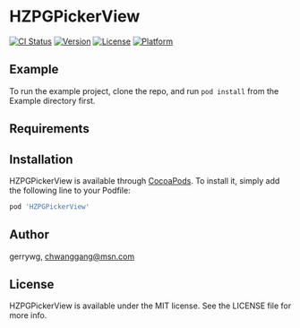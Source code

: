 # HZPGPickerView

[![CI Status](https://img.shields.io/travis/gerrywg/HZPGPickerView.svg?style=flat)](https://travis-ci.org/gerrywg/HZPGPickerView)
[![Version](https://img.shields.io/cocoapods/v/HZPGPickerView.svg?style=flat)](https://cocoapods.org/pods/HZPGPickerView)
[![License](https://img.shields.io/cocoapods/l/HZPGPickerView.svg?style=flat)](https://cocoapods.org/pods/HZPGPickerView)
[![Platform](https://img.shields.io/cocoapods/p/HZPGPickerView.svg?style=flat)](https://cocoapods.org/pods/HZPGPickerView)

## Example

To run the example project, clone the repo, and run `pod install` from the Example directory first.

## Requirements

## Installation

HZPGPickerView is available through [CocoaPods](https://cocoapods.org). To install
it, simply add the following line to your Podfile:

```ruby
pod 'HZPGPickerView'
```

## Author

gerrywg, chwanggang@msn.com

## License

HZPGPickerView is available under the MIT license. See the LICENSE file for more info.
